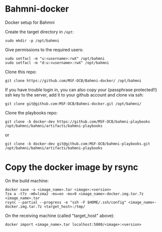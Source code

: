 # Bahmni-docker
Docker setup for Bahmni

Create the target directory in `/opt`:
```
sudo mkdir -p /opt/bahmni
```

Give permissions to the required users:
```
sudo setfacl -m "u:<username>:rwX" /opt/bahmni
sudo setfacl -m "d:u:<username>:rwX" /opt/bahmni
```

Clone this repo:
```
git clone https://github.com/MSF-OCB/Bahmni-docker/ /opt/bahmni
```

If you have trouble login in, you can also copy your (passphrase protected!!) ssh key to the server, add it to your github account and clone via ssh:
```
git clone git@github.com:MSF-OCB/Bahmni-docker.git /opt/bahmni/
```

Clone the playbooks repo:
```
git clone -b docker-dev https://github.com/MSF-OCB/bahmni-playbooks /opt/bahmni/bahmni/artifacts/bahmni-playbooks
```
or
```
git clone -b docker-dev git@github.com:MSF-OCB/bahmni-playbooks.git /opt/bahmni/bahmni/artifacts/bahmni-playbooks
```

# Copy the docker image by rsync

On the build machine:
```
docker save -o <image_name>.tar <image>:<version>
7za a -t7z -m0=lzma2 -ms=on -mx=9 <image_name>-docker.img.tar.7z <image_name>.tar
rsync --partial --progress -e "ssh -F $HOME/.ssh/config" <image_name>-docker.img.tar.7z <target_host>:/tmp/
```

On the receiving machine (called "target_host" above):
```
docker import <image_name>.tar localhost:5000/<image>:<version>
```
